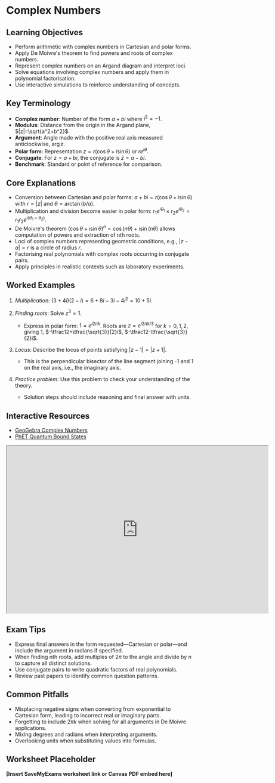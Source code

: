 # Complex Numbers

## Learning Objectives
- Perform arithmetic with complex numbers in Cartesian and polar forms.
- Apply De Moivre's theorem to find powers and roots of complex numbers.
- Represent complex numbers on an Argand diagram and interpret loci.
- Solve equations involving complex numbers and apply them in polynomial factorisation.
- Use interactive simulations to reinforce understanding of concepts.

## Key Terminology
- **Complex number**: Number of the form $a+bi$ where $i^2=-1$.
- **Modulus**: Distance from the origin in the Argand plane, $|z|=\sqrt{a^2+b^2}$.
- **Argument**: Angle made with the positive real axis measured anticlockwise, $\arg z$.
- **Polar form**: Representation $z=r(\cos\theta+i\sin\theta)$ or $re^{i\theta}$.
- **Conjugate**: For $z=a+bi$, the conjugate is $\bar z=a-bi$.
- **Benchmark**: Standard or point of reference for comparison.

## Core Explanations
- Conversion between Cartesian and polar forms: $a+bi=r(\cos\theta+i\sin\theta)$ with $r=|z|$ and $\theta=\arctan(b/a)$.
- Multiplication and division become easier in polar form: $r_1e^{i\theta_1}\times r_2e^{i\theta_2}=r_1r_2e^{i(\theta_1+\theta_2)}$.
- De Moivre's theorem $(\cos\theta+i\sin\theta)^n=\cos(n\theta)+i\sin(n\theta)$ allows computation of powers and extraction of nth roots.
- Loci of complex numbers representing geometric conditions, e.g., $|z-a|=r$ is a circle of radius $r$.
- Factorising real polynomials with complex roots occurring in conjugate pairs.
- Apply principles in realistic contexts such as laboratory experiments.

## Worked Examples
1. *Multiplication*: $(3+4i)(2-i)=6+8i-3i-4i^2=10+5i$.
2. *Finding roots*: Solve $z^3=1$.
   - Express in polar form: $1=e^{i2\pi k}$. Roots are $z=e^{i2\pi k/3}$ for $k=0,1,2$, giving $1$, $-\tfrac12+\tfrac{\sqrt{3}}{2}i$, $-\tfrac12-\tfrac{\sqrt{3}}{2}i$.
3. *Locus*: Describe the locus of points satisfying $|z-1|=|z+1|$.
   - This is the perpendicular bisector of the line segment joining -1 and 1 on the real axis, i.e., the imaginary axis.

4. *Practice problem*: Use this problem to check your understanding of the theory.
   - Solution steps should include reasoning and final answer with units.
## Interactive Resources
- [GeoGebra Complex Numbers](https://www.geogebra.org/m/bvjffjyp)
- [PhET Quantum Bound States](https://phet.colorado.edu/en/simulation/quantum-bound-states)
<iframe src="https://www.geogebra.org/material/iframe/id/tgyguzc4/width/700/height/450/border/888888/rc/false/ai/false/sdz/false" width="700" height="450" title="Interactive simulation" loading="lazy"></iframe>

## Exam Tips
- Express final answers in the form requested—Cartesian or polar—and include the argument in radians if specified.
- When finding nth roots, add multiples of $2\pi$ to the angle and divide by $n$ to capture all distinct solutions.
- Use conjugate pairs to write quadratic factors of real polynomials.
- Review past papers to identify common question patterns.

## Common Pitfalls
- Misplacing negative signs when converting from exponential to Cartesian form, leading to incorrect real or imaginary parts.
- Forgetting to include $2\pi k$ when solving for all arguments in De Moivre applications.
- Mixing degrees and radians when interpreting arguments.
- Overlooking units when substituting values into formulas.

## Worksheet Placeholder
**[Insert SaveMyExams worksheet link or Canvas PDF embed here]**
